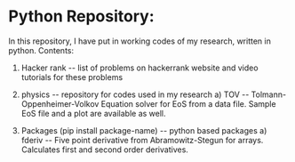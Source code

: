 # Python Repository:

In this repository, I have put in working codes of my research, written in python. 
Contents:
1) Hacker rank -- list of problems on hackerrank website and video tutorials for these problems
2) physics -- repository for codes used in my research
    a) TOV -- Tolmann-Oppenheimer-Volkov Equation solver for EoS from a data file. Sample EoS file and a plot are available as well.

3) Packages (pip install package-name) -- python based packages
    a) fderiv -- Five point derivative from Abramowitz-Stegun for arrays. Calculates first and second order derivatives.

